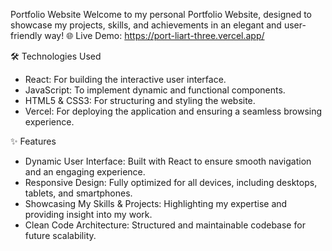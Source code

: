 Portfolio Website
Welcome to my personal Portfolio Website, designed to showcase my projects, skills, and achievements in an elegant and user-friendly way!
🌐 Live Demo: https://port-liart-three.vercel.app/

🛠️ Technologies Used
- React: For building the interactive user interface.
- JavaScript: To implement dynamic and functional components.
- HTML5 & CSS3: For structuring and styling the website.
- Vercel: For deploying the application and ensuring a seamless browsing experience.

✨ Features
- Dynamic User Interface: Built with React to ensure smooth navigation and an engaging experience.
- Responsive Design: Fully optimized for all devices, including desktops, tablets, and smartphones.
- Showcasing My Skills & Projects: Highlighting my expertise and providing insight into my work.
- Clean Code Architecture: Structured and maintainable codebase for future scalability.





